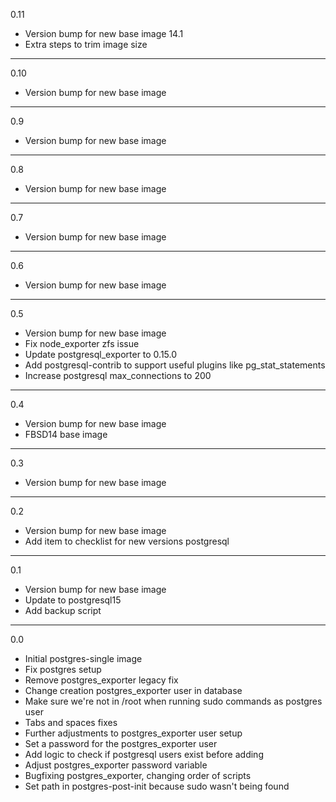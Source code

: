 0.11

* Version bump for new base image 14.1
* Extra steps to trim image size

---

0.10

* Version bump for new base image

---

0.9

* Version bump for new base image

---

0.8

* Version bump for new base image

---

0.7

* Version bump for new base image

---

0.6

* Version bump for new base image

---

0.5

* Version bump for new base image
* Fix node_exporter zfs issue
* Update postgresql_exporter to 0.15.0
* Add postgresql-contrib to support useful plugins like pg_stat_statements
* Increase postgresql max_connections to 200

---

0.4

* Version bump for new base image
* FBSD14 base image

---

0.3

* Version bump for new base image

---

0.2

* Version bump for new base image
* Add item to checklist for new versions postgresql

---

0.1

* Version bump for new base image
* Update to postgresql15
* Add backup script

---

0.0

* Initial postgres-single image
* Fix postgres setup
* Remove postgres_exporter legacy fix
* Change creation postgres_exporter user in database
* Make sure we're not in /root when running sudo commands as postgres user
* Tabs and spaces fixes
* Further adjustments to postgres_exporter user setup
* Set a password for the postgres_exporter user
* Add logic to check if postgresql users exist before adding
* Adjust postgres_exporter password variable
* Bugfixing postgres_exporter, changing order of scripts
* Set path in postgres-post-init because sudo wasn't being found
